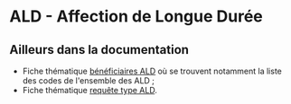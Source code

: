 # ALD - Affection de Longue Durée
<!-- SPDX-License-Identifier: MPL-2.0 -->

## Ailleurs dans la documentation
- Fiche thématique [bénéficiaires ALD](../fiches/beneficiaires_ald.md) où se trouvent notamment la liste des codes de l'ensemble des ALD ;
- Fiche thématique [requête type ALD](../fiches/requete_type_ald.md).

